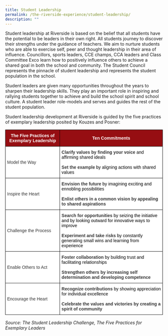 ```yaml
---
title: Student Leadership
permalink: /the-riverside-experience/student-leadership/
description: ""
---
```

Student leadership at Riverside is based on the belief that all students have the potential to be leaders in their own right. All students journey to discover their strengths under the guidance of teachers. We aim to nurture students who are able to exercise self, peer and thought leadership in their area of influence. Councillors, sports leaders, CCE champs, CCA leaders and Class Committee Exco learn how to positively influence others to achieve a shared goal in both the school and community. The Student Council represents the pinnacle of student leadership and represents the student population in the school.

Student leaders are given many opportunities throughout the years to sharpen their leadership skills. They play an important role in inspiring and rallying students together to achieve and build the school spirit and school culture. A student leader role-models and serves and guides the rest of the student population.

Student leadership development at Riverside is guided by the five practices of exemplary leadership posited by Kouzes and Posner:

<style type="text/css">
.tg  {border-collapse:collapse;border-spacing:0;}
.tg td{border-color:black;border-style:solid;border-width:1px;font-family:Arial, sans-serif;font-size:14px;
  overflow:hidden;padding:10px 5px;word-break:normal;}
.tg th{border-color:black;border-style:solid;border-width:1px;font-family:Arial, sans-serif;font-size:14px;
  font-weight:normal;overflow:hidden;padding:10px 5px;word-break:normal;}
.tg .tg-tm00{background-color:#FFF;color:#343434;font-weight:bold;text-align:left;vertical-align:top}
.tg .tg-m8pc{background-color:#960E12;color:#FFF;font-weight:bold;text-align:center;vertical-align:middle}
.tg .tg-xuzz{background-color:#FFF;color:#343434;text-align:left;vertical-align:middle}
.tg .tg-kp75{background-color:#FFF;color:#343434;text-align:left;vertical-align:top}
</style>
<table class="tg">
<thead>
  <tr>
    <th class="tg-m8pc"><span style="font-weight:bold;color:#FFF;background-color:#960E12">The Five Practices of Exemplary Leadership</span></th>
    <th class="tg-m8pc"><span style="font-weight:bold;color:#FFF;background-color:#960E12">Ten Commitments</span></th>
  </tr>
</thead>
<tbody>
  <tr>
    <td class="tg-xuzz"><span style="color:#343434;background-color:#FFF">Model the Way</span></td>
    <td class="tg-tm00">Clarify values by finding your voice <span style="font-weight:400;color:#000">and affirming shared ideals</span><br><br>Set the example <span style="font-weight:400;color:#000">by aligning actions with shared values</span></td>
  </tr>
  <tr>
    <td class="tg-xuzz"><span style="color:#343434;background-color:#FFF">Inspire the Heart</span></td>
    <td class="tg-tm00">Envision the future <span style="font-weight:400;color:#000">by imagining exciting and ennobling possibilities</span><br><br>Enlist others <span style="color:#343434;background-color:#FFF">in a common vision by appealing to shared aspirations</span></td>
  </tr>
  <tr>
    <td class="tg-xuzz"><span style="color:#343434;background-color:#FFF">Challenge the Process</span></td>
    <td class="tg-kp75"><span style="font-weight:bold">Search for opportunities</span> <span style="color:#000">by seizing the initiative and by looking outward for innovative ways to improve</span><br><br><span style="font-weight:bold">Experiment and take risks</span> <span style="font-weight:400;color:#000">by constantly generating small wins and learning from experience</span></td>
  </tr>
  <tr>
    <td class="tg-xuzz"><span style="color:#343434;background-color:#FFF">Enable Others to Act</span></td>
    <td class="tg-tm00">Foster collaboration <span style="font-weight:400;color:#000">by building trust and facilitating relationships</span><br><br>Strengthen others <span style="color:#343434;background-color:#FFF">by increasing self determination and developing competence</span></td>
  </tr>
  <tr>
    <td class="tg-xuzz"><span style="color:#343434;background-color:#FFF">Encourage the Heart</span></td>
    <td class="tg-tm00">Recognize contributions <span style="font-weight:400;color:#000">by showing appreciation for individual excellence</span><br><br>Celebrate the values and victories <span style="color:#343434;background-color:#FFF">by creating a spirit of community</span></td>
  </tr>
</tbody>
</table>

<i>Source: The Student Leadership Challenge, The Five Practices for Exemplary Leaders</i>